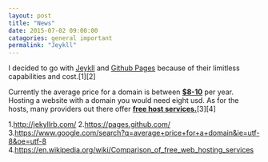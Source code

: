 ```yaml
---
layout: post
title: "News"
date: 2015-07-02 09:00:00
catagories: general important
permalink: "Jeykll"
---
```


I decided to go with <A HREF="#link_Jeykll">Jeykll</A> and <A HREF="#link_Github_Pages">Github Pages</A> because of their limitless capabilities and cost.[1][2]

Currently the average price for a domain is between <A HREF="#link_Google_Search_Average_Prices"><b class="big">$8-10</b></A> per year. Hosting a website with a domain you would need eight usd. As for the hosts, many providers out there offer <A HREF="link_Wiki_Free_Hosting"><b class="big">free host services.</b></A>[3][4]

<a NAME="link_Jeykll"/>1.http://jekyllrb.com/
<a NAME="link_Github_Pages"/>2.https://pages.github.com/
<a NAME="link_Google_Search_Average_Prices"/>3.https://www.google.com/search?q=average+price+for+a+domain&ie=utf-8&oe=utf-8
<a NAME="link_Wiki_Free_Hosting"/>4.https://en.wikipedia.org/wiki/Comparison_of_free_web_hosting_services
